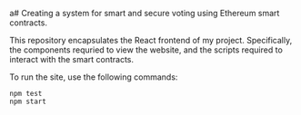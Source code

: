 a# Creating a system for smart and secure voting using Ethereum smart contracts.

This repository encapsulates the React frontend of my project. Specifically, the components requried to view the website, and the scripts required to interact with the smart contracts.

To run the site, use the following commands:

```shell
npm test
npm start

```
